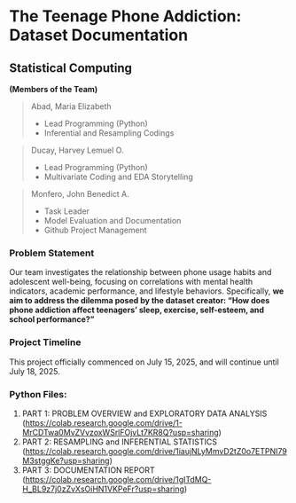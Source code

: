 # The Teenage Phone Addiction: Dataset Documentation

## Statistical Computing

**(Members of the Team)**

> Abad, Maria Elizabeth
>
> + Lead Programming (Python)
> + Inferential and Resampling Codings


> Ducay, Harvey Lemuel O.
>
> + Lead Programming (Python)
> + Multivariate Coding and EDA Storytelling

> Monfero, John Benedict A.
> + Task Leader
> + Model Evaluation and Documentation
> + Github Project Management

### Problem Statement

Our team investigates the relationship between phone usage habits and adolescent well-being, focusing on correlations with mental health indicators, academic performance, and lifestyle behaviors. Specifically, **we aim to address the dilemma posed by the dataset creator: “How does phone addiction affect teenagers’ sleep, exercise, self-esteem, and school performance?”**

### Project Timeline

This project officially commenced on July 15, 2025, and will continue until July 18, 2025.

### Python Files: 
1. PART 1: PROBLEM OVERVIEW and EXPLORATORY DATA ANALYSIS (https://colab.research.google.com/drive/1-MrCDTwa0MvZVvzoxWSrlFOjvLt7KR8Q?usp=sharing)
2. PART 2: RESAMPLING and INFERENTIAL STATISTICS (https://colab.research.google.com/drive/1iaujNLyMmvD2tZ0o7ETPNI79M3stggKe?usp=sharing)
3. PART 3: DOCUMENTATION REPORT (https://colab.research.google.com/drive/1gITdMQ-H_BL9z7j0zZvXsOiHN1VKPeFr?usp=sharing)
